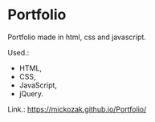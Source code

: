 # Portfolio

Portfolio made in html, css and javascript.

Used.:

- HTML,
- CSS,
- JavaScript,
- jQuery.

Link.: https://mickozak.github.io/Portfolio/
